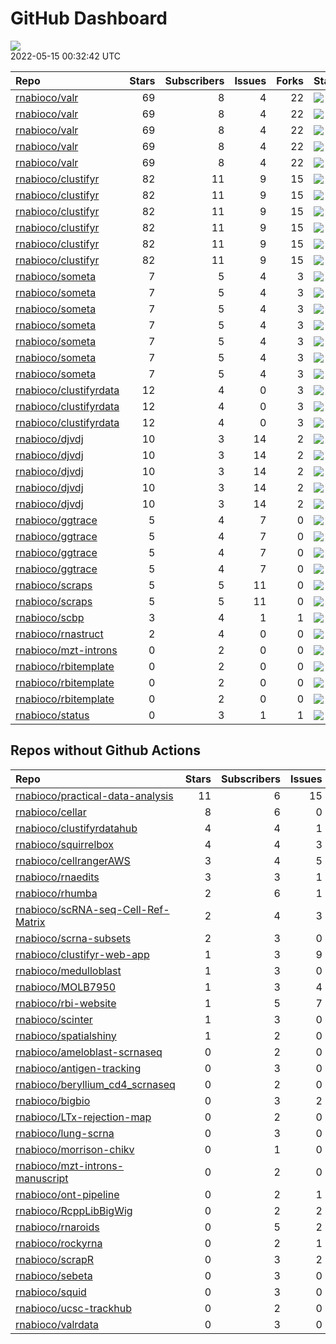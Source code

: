 GitHub Dashboard
================

![](https://github.com/rnabioco/status/workflows/Render%20Status/badge.svg)  
2022-05-15 00:32:42 UTC

| Repo                                                                | Stars | Subscribers | Issues | Forks | Status                                                                                                                                                     | Commit                                                                                                                                                                                                            |
| :------------------------------------------------------------------ | ----: | ----------: | -----: | ----: | :--------------------------------------------------------------------------------------------------------------------------------------------------------- | :---------------------------------------------------------------------------------------------------------------------------------------------------------------------------------------------------------------- |
| [rnabioco/valr](https://github.com/rnabioco/valr)                   |    69 |           8 |      4 |    22 | [![](https://github.com/rnabioco/valr/workflows/R-CMD-check/badge.svg)](https://github.com/rnabioco/valr/actions/runs/1873805812)                          | <a href="https://github.com/rnabioco/valr/commit/c5717f0b3b1c268d33013266629d84e80b71fd1f" title="add package">c5717f</a>                                                                                         |
| [rnabioco/valr](https://github.com/rnabioco/valr)                   |    69 |           8 |      4 |    22 | [![](https://github.com/rnabioco/valr/workflows/pkgdown/badge.svg)](https://github.com/rnabioco/valr/actions/runs/1873805809)                              | <a href="https://github.com/rnabioco/valr/commit/c5717f0b3b1c268d33013266629d84e80b71fd1f" title="add package">c5717f</a>                                                                                         |
| [rnabioco/valr](https://github.com/rnabioco/valr)                   |    69 |           8 |      4 |    22 | [![](https://github.com/rnabioco/valr/workflows/Commands/badge.svg)](https://github.com/rnabioco/valr/actions/runs/1585228242)                             | <a href="https://github.com/rnabioco/valr/commit/aff74d6595a76347cd2edcf6e2fb53464cb049b9" title="increment version number to development version">aff74d</a>                                                     |
| [rnabioco/valr](https://github.com/rnabioco/valr)                   |    69 |           8 |      4 |    22 | [![](https://github.com/rnabioco/valr/workflows/test-coverage/badge.svg)](https://github.com/rnabioco/valr/actions/runs/1873805810)                        | <a href="https://github.com/rnabioco/valr/commit/c5717f0b3b1c268d33013266629d84e80b71fd1f" title="add package">c5717f</a>                                                                                         |
| [rnabioco/valr](https://github.com/rnabioco/valr)                   |    69 |           8 |      4 |    22 | [![](https://github.com/rnabioco/valr/workflows/pages-build-deployment/badge.svg)](https://github.com/rnabioco/valr/actions/runs/1986776455)               | <a href="https://github.com/rnabioco/valr/commit/78a7d5507fdd4ae11d75d4ace0057f11d218d6f3" title="Deploying to gh-pages from @ rnabioco/valr@c5717f0b3b1c268d33013266629d84e80b71fd1f 🚀">78a7d5</a>               |
| [rnabioco/clustifyr](https://github.com/rnabioco/clustifyr)         |    82 |          11 |      9 |    15 | [![](https://github.com/rnabioco/clustifyr/workflows/R-CMD-check/badge.svg)](https://github.com/rnabioco/clustifyr/actions/runs/64597387)                  | <a href="https://github.com/rnabioco/clustifyr/commit/fde17917d935de5dd203df212e2cea49f18bf3d3" title="Install dev Rccp for tests">fde179</a>                                                                     |
| [rnabioco/clustifyr](https://github.com/rnabioco/clustifyr)         |    82 |          11 |      9 |    15 | [![](https://github.com/rnabioco/clustifyr/workflows/R-CMD-check-bioc/badge.svg)](https://github.com/rnabioco/clustifyr/actions/runs/2239998891)           | <a href="https://github.com/rnabioco/clustifyr/commit/77fb5dc68cb6d2ee387b81ce8395233bca058354" title="fix hardcoded typo">77fb5d</a>                                                                             |
| [rnabioco/clustifyr](https://github.com/rnabioco/clustifyr)         |    82 |          11 |      9 |    15 | [![](https://github.com/rnabioco/clustifyr/workflows/pkgdown/badge.svg)](https://github.com/rnabioco/clustifyr/actions/runs/2239998913)                    | <a href="https://github.com/rnabioco/clustifyr/commit/77fb5dc68cb6d2ee387b81ce8395233bca058354" title="fix hardcoded typo">77fb5d</a>                                                                             |
| [rnabioco/clustifyr](https://github.com/rnabioco/clustifyr)         |    82 |          11 |      9 |    15 | [![](https://github.com/rnabioco/clustifyr/workflows/Commands/badge.svg)](https://github.com/rnabioco/clustifyr/actions/runs/2162396281)                   | <a href="https://github.com/rnabioco/clustifyr/commit/bdc74002db901da4dd602d65c3e06c88f6237a43" title="fix pseudobulk_method in wrappers">bdc740</a>                                                              |
| [rnabioco/clustifyr](https://github.com/rnabioco/clustifyr)         |    82 |          11 |      9 |    15 | [![](https://github.com/rnabioco/clustifyr/workflows/test-coverage/badge.svg)](https://github.com/rnabioco/clustifyr/actions/runs/2239998890)              | <a href="https://github.com/rnabioco/clustifyr/commit/77fb5dc68cb6d2ee387b81ce8395233bca058354" title="fix hardcoded typo">77fb5d</a>                                                                             |
| [rnabioco/clustifyr](https://github.com/rnabioco/clustifyr)         |    82 |          11 |      9 |    15 | [![](https://github.com/rnabioco/clustifyr/workflows/pages-build-deployment/badge.svg)](https://github.com/rnabioco/clustifyr/actions/runs/2240045410)     | <a href="https://github.com/rnabioco/clustifyr/commit/72de135b1c898b7aff7a4c848b95a1bc091a7d06" title="Deploying to gh-pages from @ rnabioco/clustifyr@77fb5dc68cb6d2ee387b81ce8395233bca058354 🚀">72de13</a>     |
| [rnabioco/someta](https://github.com/rnabioco/someta)               |     7 |           5 |      4 |     3 | [![](https://github.com/rnabioco/someta/workflows/pkgdown/badge.svg)](https://github.com/rnabioco/someta/actions/runs/1873927849)                          | <a href="https://github.com/rnabioco/someta/commit/7b45d7c0c5045207eba4e1e183dc61ce48c83b14" title="update workflow">7b45d7</a>                                                                                   |
| [rnabioco/someta](https://github.com/rnabioco/someta)               |     7 |           5 |      4 |     3 | [![](https://github.com/rnabioco/someta/workflows/test-coverage/badge.svg)](https://github.com/rnabioco/someta/actions/runs/310258486)                     | <a href="https://github.com/rnabioco/someta/commit/62ccfeb51f1e05dd728c9fed8e15d507f36c3058" title="keep trying 5">62ccfe</a>                                                                                     |
| [rnabioco/someta](https://github.com/rnabioco/someta)               |     7 |           5 |      4 |     3 | [![](https://github.com/rnabioco/someta/workflows/R-CMD-check/badge.svg)](https://github.com/rnabioco/someta/actions/runs/310237240)                       | <a href="https://github.com/rnabioco/someta/commit/a9a03c526d4c3affa42a0fe164f49df78077f1ea" title="keep trying 4">a9a03c</a>                                                                                     |
| [rnabioco/someta](https://github.com/rnabioco/someta)               |     7 |           5 |      4 |     3 | [![](https://github.com/rnabioco/someta/workflows/.github/workflows/check-bioc.yml/badge.svg)](https://github.com/rnabioco/someta/actions/runs/310237196)  | <a href="https://github.com/rnabioco/someta/commit/a9a03c526d4c3affa42a0fe164f49df78077f1ea" title="keep trying 4">a9a03c</a>                                                                                     |
| [rnabioco/someta](https://github.com/rnabioco/someta)               |     7 |           5 |      4 |     3 | [![](https://github.com/rnabioco/someta/workflows/R-CMD-check/badge.svg)](https://github.com/rnabioco/someta/actions/runs/310491939)                       | <a href="https://github.com/rnabioco/someta/commit/fc6e5b8eb37f09606f2a02de8ef61a975a5e65ec" title="Merge branch 'build_v' of https://github.com/rnabioco/scmetadata into build_v">fc6e5b</a>                     |
| [rnabioco/someta](https://github.com/rnabioco/someta)               |     7 |           5 |      4 |     3 | [![](https://github.com/rnabioco/someta/workflows/test/badge.svg)](https://github.com/rnabioco/someta/actions/runs/311894650)                              | <a href="https://github.com/rnabioco/someta/commit/d5f13ba07b3a51c8381c996b8cf81ba4f0de5cdc" title="Update main.yml">d5f13b</a>                                                                                   |
| [rnabioco/someta](https://github.com/rnabioco/someta)               |     7 |           5 |      4 |     3 | [![](https://github.com/rnabioco/someta/workflows/pages-build-deployment/badge.svg)](https://github.com/rnabioco/someta/actions/runs/1874327328)           | <a href="https://github.com/rnabioco/someta/commit/4633ec53454417c66f53b36b124453b800b85420" title="Deploying to gh-pages from @ rnabioco/someta@7b45d7c0c5045207eba4e1e183dc61ce48c83b14 🚀">4633ec</a>           |
| [rnabioco/clustifyrdata](https://github.com/rnabioco/clustifyrdata) |    12 |           4 |      0 |     3 | [![](https://github.com/rnabioco/clustifyrdata/workflows/R-CMD-check/badge.svg)](https://github.com/rnabioco/clustifyrdata/actions/runs/227479781)         | <a href="https://github.com/rnabioco/clustifyrdata/commit/2b6acb2ea4891a091cdd6bec94fedb864e0e4ed9" title="website update, again">2b6acb</a>                                                                      |
| [rnabioco/clustifyrdata](https://github.com/rnabioco/clustifyrdata) |    12 |           4 |      0 |     3 | [![](https://github.com/rnabioco/clustifyrdata/workflows/pkgdown/badge.svg)](https://github.com/rnabioco/clustifyrdata/actions/runs/227479783)             | <a href="https://github.com/rnabioco/clustifyrdata/commit/2b6acb2ea4891a091cdd6bec94fedb864e0e4ed9" title="website update, again">2b6acb</a>                                                                      |
| [rnabioco/clustifyrdata](https://github.com/rnabioco/clustifyrdata) |    12 |           4 |      0 |     3 | [![](https://github.com/rnabioco/clustifyrdata/workflows/Commands/badge.svg)](https://github.com/rnabioco/clustifyrdata/actions/runs/1095938218)           | <a href="https://github.com/rnabioco/clustifyrdata/commit/2b6acb2ea4891a091cdd6bec94fedb864e0e4ed9" title="website update, again">2b6acb</a>                                                                      |
| [rnabioco/djvdj](https://github.com/rnabioco/djvdj)                 |    10 |           3 |     14 |     2 | [![](https://github.com/rnabioco/djvdj/workflows/R-CMD-check/badge.svg)](https://github.com/rnabioco/djvdj/actions/runs/2284752263)                        | <a href="https://github.com/rnabioco/djvdj/commit/6e3d7adef43f31b0d03dd2c8ff18dfc35e54908f" title="add junction indels">6e3d7a</a>                                                                                |
| [rnabioco/djvdj](https://github.com/rnabioco/djvdj)                 |    10 |           3 |     14 |     2 | [![](https://github.com/rnabioco/djvdj/workflows/R-CMD-check-bioc/badge.svg)](https://github.com/rnabioco/djvdj/actions/runs/2284752266)                   | <a href="https://github.com/rnabioco/djvdj/commit/6e3d7adef43f31b0d03dd2c8ff18dfc35e54908f" title="add junction indels">6e3d7a</a>                                                                                |
| [rnabioco/djvdj](https://github.com/rnabioco/djvdj)                 |    10 |           3 |     14 |     2 | [![](https://github.com/rnabioco/djvdj/workflows/pkgdown/badge.svg)](https://github.com/rnabioco/djvdj/actions/runs/2284752264)                            | <a href="https://github.com/rnabioco/djvdj/commit/6e3d7adef43f31b0d03dd2c8ff18dfc35e54908f" title="add junction indels">6e3d7a</a>                                                                                |
| [rnabioco/djvdj](https://github.com/rnabioco/djvdj)                 |    10 |           3 |     14 |     2 | [![](https://github.com/rnabioco/djvdj/workflows/test-coverage/badge.svg)](https://github.com/rnabioco/djvdj/actions/runs/2284752265)                      | <a href="https://github.com/rnabioco/djvdj/commit/6e3d7adef43f31b0d03dd2c8ff18dfc35e54908f" title="add junction indels">6e3d7a</a>                                                                                |
| [rnabioco/djvdj](https://github.com/rnabioco/djvdj)                 |    10 |           3 |     14 |     2 | [![](https://github.com/rnabioco/djvdj/workflows/pages-build-deployment/badge.svg)](https://github.com/rnabioco/djvdj/actions/runs/1711396984)             | <a href="https://github.com/rnabioco/djvdj/commit/3799cb0219d5fda387c745db6accc88d6232f2d5" title="Built site for djvdj: 0.0.0.9000@c8b9088">3799cb</a>                                                           |
| [rnabioco/ggtrace](https://github.com/rnabioco/ggtrace)             |     5 |           4 |      7 |     0 | [![](https://github.com/rnabioco/ggtrace/workflows/R-CMD-check/badge.svg)](https://github.com/rnabioco/ggtrace/actions/runs/1876661465)                    | <a href="https://github.com/rnabioco/ggtrace/commit/0d61f392d1e3008dfd946247b2db14f8f86b1457" title="update actions">0d61f3</a>                                                                                   |
| [rnabioco/ggtrace](https://github.com/rnabioco/ggtrace)             |     5 |           4 |      7 |     0 | [![](https://github.com/rnabioco/ggtrace/workflows/pkgdown/badge.svg)](https://github.com/rnabioco/ggtrace/actions/runs/1876661466)                        | <a href="https://github.com/rnabioco/ggtrace/commit/0d61f392d1e3008dfd946247b2db14f8f86b1457" title="update actions">0d61f3</a>                                                                                   |
| [rnabioco/ggtrace](https://github.com/rnabioco/ggtrace)             |     5 |           4 |      7 |     0 | [![](https://github.com/rnabioco/ggtrace/workflows/test-coverage/badge.svg)](https://github.com/rnabioco/ggtrace/actions/runs/1876661463)                  | <a href="https://github.com/rnabioco/ggtrace/commit/0d61f392d1e3008dfd946247b2db14f8f86b1457" title="update actions">0d61f3</a>                                                                                   |
| [rnabioco/ggtrace](https://github.com/rnabioco/ggtrace)             |     5 |           4 |      7 |     0 | [![](https://github.com/rnabioco/ggtrace/workflows/pages-build-deployment/badge.svg)](https://github.com/rnabioco/ggtrace/actions/runs/1876674111)         | <a href="https://github.com/rnabioco/ggtrace/commit/b872fa7e1bd0b3df66e6d772f6f29521bf70352e" title="Deploying to gh-pages from @ rnabioco/ggtrace@0d61f392d1e3008dfd946247b2db14f8f86b1457 🚀">b872fa</a>         |
| [rnabioco/scraps](https://github.com/rnabioco/scraps)               |     5 |           5 |     11 |     0 | [![](https://github.com/rnabioco/scraps/workflows/snakemake-run/badge.svg)](https://github.com/rnabioco/scraps/actions/runs/1987484723)                    | <a href="https://github.com/rnabioco/scraps/commit/5e84bd78a9f96d2b60b1fdbf25af096dac204c5f" title="fix chem_version from tuple to str">5e84bd</a>                                                                |
| [rnabioco/scraps](https://github.com/rnabioco/scraps)               |     5 |           5 |     11 |     0 | [![](https://github.com/rnabioco/scraps/workflows/pages-build-deployment/badge.svg)](https://github.com/rnabioco/scraps/actions/runs/1987484592)           | <a href="https://github.com/rnabioco/scraps/commit/5e84bd78a9f96d2b60b1fdbf25af096dac204c5f" title="fix chem_version from tuple to str">5e84bd</a>                                                                |
| [rnabioco/scbp](https://github.com/rnabioco/scbp)                   |     3 |           4 |      1 |     1 | [![](https://github.com/rnabioco/scbp/workflows/R-CMD-check/badge.svg)](https://github.com/rnabioco/scbp/actions/runs/1900413949)                          | <a href="https://github.com/rnabioco/scbp/commit/cfe81658443e29e41e59a27052a9f6353f8d54c6" title="Merge pull request #3 from rnabioco/scran">cfe816</a>                                                           |
| [rnabioco/rnastruct](https://github.com/rnabioco/rnastruct)         |     2 |           4 |      0 |     0 | [![](https://github.com/rnabioco/rnastruct/workflows/github-actions/badge.svg)](https://github.com/rnabioco/rnastruct/actions/runs/845483933)              | <a href="https://github.com/rnabioco/rnastruct/commit/e673a35b147d227c50ee4bba64de0f8e0dbcc132" title="Rename README.d to README.md">e673a3</a>                                                                   |
| [rnabioco/mzt-introns](https://github.com/rnabioco/mzt-introns)     |     0 |           2 |      0 |     0 | [![](https://github.com/rnabioco/mzt-introns/workflows/github-actions/badge.svg)](https://github.com/rnabioco/mzt-introns/actions/runs/1895530480)         | <a href="https://github.com/rnabioco/mzt-introns/commit/851113b57666e8f75d055a790e1389c3ac9b662c" title="add url">851113</a>                                                                                      |
| [rnabioco/rbitemplate](https://github.com/rnabioco/rbitemplate)     |     0 |           2 |      0 |     0 | [![](https://github.com/rnabioco/rbitemplate/workflows/R-CMD-check/badge.svg)](https://github.com/rnabioco/rbitemplate/actions/runs/1873695291)            | <a href="https://github.com/rnabioco/rbitemplate/commit/6a853c8595ea56058a505865eb33a8311b9220ed" title="update footer">6a853c</a>                                                                                |
| [rnabioco/rbitemplate](https://github.com/rnabioco/rbitemplate)     |     0 |           2 |      0 |     0 | [![](https://github.com/rnabioco/rbitemplate/workflows/pkgdown/badge.svg)](https://github.com/rnabioco/rbitemplate/actions/runs/1873695289)                | <a href="https://github.com/rnabioco/rbitemplate/commit/6a853c8595ea56058a505865eb33a8311b9220ed" title="update footer">6a853c</a>                                                                                |
| [rnabioco/rbitemplate](https://github.com/rnabioco/rbitemplate)     |     0 |           2 |      0 |     0 | [![](https://github.com/rnabioco/rbitemplate/workflows/pages-build-deployment/badge.svg)](https://github.com/rnabioco/rbitemplate/actions/runs/1873700978) | <a href="https://github.com/rnabioco/rbitemplate/commit/6044b5b75592974edb2507d84bea4c11f82c6bf1" title="Deploying to gh-pages from @ rnabioco/rbitemplate@6a853c8595ea56058a505865eb33a8311b9220ed 🚀">6044b5</a> |
| [rnabioco/status](https://github.com/rnabioco/status)               |     0 |           3 |      1 |     1 | [![](https://github.com/rnabioco/status/workflows/Render%20Status/badge.svg)](https://github.com/rnabioco/status/actions/runs/2325619493)                  | <a href="https://github.com/rnabioco/status/commit/0629d2ac8cf178bbb053c86adbb646c1c6a50def" title="[status] 2022-05-08 00:24:01 UTC">0629d2</a>                                                                  |

## Repos without Github Actions

| Repo                                                                                        | Stars | Subscribers | Issues | Forks |
| :------------------------------------------------------------------------------------------ | ----: | ----------: | -----: | ----: |
| [rnabioco/practical-data-analysis](https://github.com/rnabioco/practical-data-analysis)     |    11 |           6 |     15 |     8 |
| [rnabioco/cellar](https://github.com/rnabioco/cellar)                                       |     8 |           6 |      0 |     1 |
| [rnabioco/clustifyrdatahub](https://github.com/rnabioco/clustifyrdatahub)                   |     4 |           4 |      1 |     1 |
| [rnabioco/squirrelbox](https://github.com/rnabioco/squirrelbox)                             |     4 |           4 |      3 |     2 |
| [rnabioco/cellrangerAWS](https://github.com/rnabioco/cellrangerAWS)                         |     3 |           4 |      5 |     1 |
| [rnabioco/rnaedits](https://github.com/rnabioco/rnaedits)                                   |     3 |           3 |      1 |     0 |
| [rnabioco/rhumba](https://github.com/rnabioco/rhumba)                                       |     2 |           6 |      1 |     2 |
| [rnabioco/scRNA-seq-Cell-Ref-Matrix](https://github.com/rnabioco/scRNA-seq-Cell-Ref-Matrix) |     2 |           4 |      3 |     0 |
| [rnabioco/scrna-subsets](https://github.com/rnabioco/scrna-subsets)                         |     2 |           3 |      0 |     2 |
| [rnabioco/clustifyr-web-app](https://github.com/rnabioco/clustifyr-web-app)                 |     1 |           3 |      9 |     2 |
| [rnabioco/medulloblast](https://github.com/rnabioco/medulloblast)                           |     1 |           3 |      0 |     1 |
| [rnabioco/MOLB7950](https://github.com/rnabioco/MOLB7950)                                   |     1 |           3 |      4 |     0 |
| [rnabioco/rbi-website](https://github.com/rnabioco/rbi-website)                             |     1 |           5 |      7 |     0 |
| [rnabioco/scinter](https://github.com/rnabioco/scinter)                                     |     1 |           3 |      0 |     0 |
| [rnabioco/spatialshiny](https://github.com/rnabioco/spatialshiny)                           |     1 |           2 |      0 |     0 |
| [rnabioco/ameloblast-scrnaseq](https://github.com/rnabioco/ameloblast-scrnaseq)             |     0 |           2 |      0 |     0 |
| [rnabioco/antigen-tracking](https://github.com/rnabioco/antigen-tracking)                   |     0 |           3 |      0 |     2 |
| [rnabioco/beryllium\_cd4\_scrnaseq](https://github.com/rnabioco/beryllium_cd4_scrnaseq)     |     0 |           2 |      0 |     0 |
| [rnabioco/bigbio](https://github.com/rnabioco/bigbio)                                       |     0 |           3 |      2 |     0 |
| [rnabioco/LTx-rejection-map](https://github.com/rnabioco/LTx-rejection-map)                 |     0 |           2 |      0 |     0 |
| [rnabioco/lung-scrna](https://github.com/rnabioco/lung-scrna)                               |     0 |           3 |      0 |     1 |
| [rnabioco/morrison-chikv](https://github.com/rnabioco/morrison-chikv)                       |     0 |           1 |      0 |     0 |
| [rnabioco/mzt-introns-manuscript](https://github.com/rnabioco/mzt-introns-manuscript)       |     0 |           2 |      0 |     0 |
| [rnabioco/ont-pipeline](https://github.com/rnabioco/ont-pipeline)                           |     0 |           2 |      1 |     1 |
| [rnabioco/RcppLibBigWig](https://github.com/rnabioco/RcppLibBigWig)                         |     0 |           2 |      2 |     0 |
| [rnabioco/rnaroids](https://github.com/rnabioco/rnaroids)                                   |     0 |           5 |      2 |     1 |
| [rnabioco/rockyrna](https://github.com/rnabioco/rockyrna)                                   |     0 |           2 |      1 |     0 |
| [rnabioco/scrapR](https://github.com/rnabioco/scrapR)                                       |     0 |           3 |      2 |     0 |
| [rnabioco/sebeta](https://github.com/rnabioco/sebeta)                                       |     0 |           3 |      0 |     0 |
| [rnabioco/squid](https://github.com/rnabioco/squid)                                         |     0 |           3 |      0 |     1 |
| [rnabioco/ucsc-trackhub](https://github.com/rnabioco/ucsc-trackhub)                         |     0 |           2 |      0 |     0 |
| [rnabioco/valrdata](https://github.com/rnabioco/valrdata)                                   |     0 |           3 |      0 |     0 |
